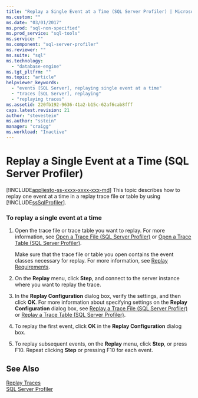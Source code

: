 ```yaml
---
title: "Replay a Single Event at a Time (SQL Server Profiler) | Microsoft Docs"
ms.custom: ""
ms.date: "03/01/2017"
ms.prod: "sql-non-specified"
ms.prod_service: "sql-tools"
ms.service: ""
ms.component: "sql-server-profiler"
ms.reviewer: ""
ms.suite: "sql"
ms.technology: 
  - "database-engine"
ms.tgt_pltfrm: ""
ms.topic: "article"
helpviewer_keywords: 
  - "events [SQL Server], replaying single event at a time"
  - "traces [SQL Server], replaying"
  - "replaying traces"
ms.assetid: 220fb192-9636-41a2-b15c-62af6cab8fff
caps.latest.revision: 21
author: "stevestein"
ms.author: "sstein"
manager: "craigg"
ms.workload: "Inactive"
---
```

# Replay a Single Event at a Time (SQL Server Profiler)
[!INCLUDE[appliesto-ss-xxxx-xxxx-xxx-md](../../includes/appliesto-ss-xxxx-xxxx-xxx-md.md)]
  This topic describes how to replay one event at a time in a replay trace file or table by using [!INCLUDE[ssSqlProfiler](../../includes/sssqlprofiler-md.md)].  
  
### To replay a single event at a time  
  
1.  Open the trace file or trace table you want to replay. For more information, see [Open a Trace File &#40;SQL Server Profiler&#41;](../../tools/sql-server-profiler/open-a-trace-file-sql-server-profiler.md) or [Open a Trace Table &#40;SQL Server Profiler&#41;](../../tools/sql-server-profiler/open-a-trace-table-sql-server-profiler.md).  
  
     Make sure that the trace file or table you open contains the event classes necessary for replay. For more information, see [Replay Requirements](../../tools/sql-server-profiler/replay-requirements.md).  
  
2.  On the **Replay** menu, click **Step**, and connect to the server instance where you want to replay the trace.  
  
3.  In the **Replay Configuration** dialog box, verify the settings, and then click **OK**. For more information about specifying settings on the **Replay Configuration** dialog box, see [Replay a Trace File &#40;SQL Server Profiler&#41;](../../tools/sql-server-profiler/replay-a-trace-file-sql-server-profiler.md) or [Replay a Trace Table &#40;SQL Server Profiler&#41;](../../tools/sql-server-profiler/replay-a-trace-table-sql-server-profiler.md).  
  
4.  To replay the first event, click **OK** in the **Replay Configuration** dialog box.  
  
5.  To replay subsequent events, on the **Replay** menu, click **Step**, or press F10. Repeat clicking **Step** or pressing F10 for each event.  
  
## See Also  
 [Replay Traces](../../tools/sql-server-profiler/replay-traces.md)   
 [SQL Server Profiler](../../tools/sql-server-profiler/sql-server-profiler.md)  
  
  
